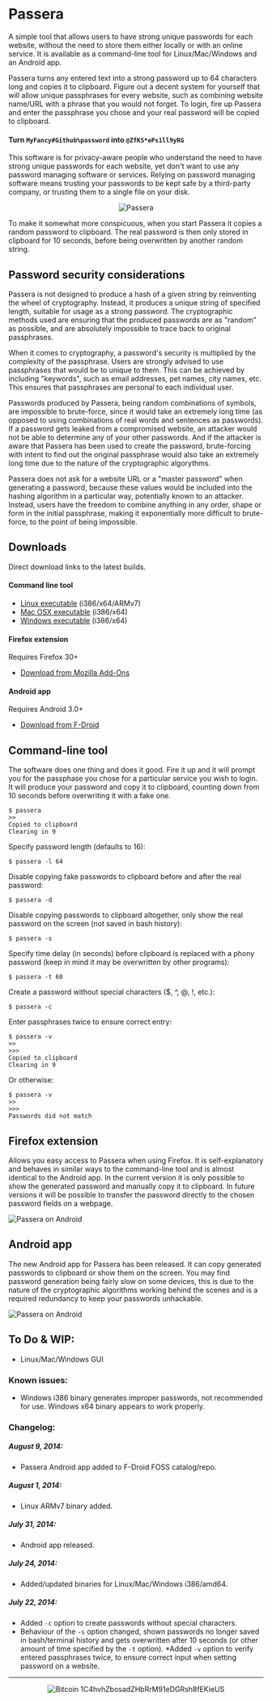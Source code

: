 # Passera

A simple tool that allows users to have strong unique
passwords for each website, without the need to store them either
locally or with an online service. It is available as a command-line tool for Linux/Mac/Windows and an Android app.

Passera turns any entered text into a strong password up to 64
characters long and copies it to clipboard. Figure out a decent system
for yourself that will allow unique passphrases for every website, such
as combining website name/URL with a phrase that you would not forget.
To login, fire up Passera and enter the passphrase you chose and your
real password will be copied to clipboard.

#### Turn `MyFancy#Github%password` into `@ZfKS*ePs1ll9yRG`

This software is for privacy-aware people who understand the need to
have strong unique passwords for each website, yet don't want to use
any password managing software or services. Relying on password managing software means trusting your passwords to be kept safe by a third-party
company, or trusting them to a single file on your disk.

<p align="center">
  <img alt="Passera" title="Passera for Linux/Mac/Windows/Android" src="http://mw.gg/i/passera_full_logo.png" />
</p>

To make it somewhat more conspicuous, when you start Passera it copies
a random password to clipboard. The real password is then only stored
in clipboard for 10 seconds, before being overwritten by another
random string.

## Password security considerations

Passera is not designed to produce a hash of a given string by reinventing the wheel of cryptography. Instead, it produces a unique string of specified length, suitable for usage as a strong password. The cryptographic methods used are ensuring that the produced passwords are as "random" as possible, and are absolutely impossible to trace back to original passphrases.

When it comes to cryptography, a password's security is multiplied by the complexity of the passphrase. Users are strongly advised to use passphrases that would be to unique to them. This can be achieved by including "keywords", such as email addresses, pet names, city names, etc. This ensures that passphrases are personal to each individual user.

Passwords produced by Passera, being random combinations of symbols, are impossible to brute-force, since it would take an extremely long time (as opposed to using combinations of real words and sentences as passwords). If a password gets leaked from a compromised website, an attacker would not be able to determine any of your other passwords. And if the attacker is aware that Passera has been used to create the password, brute-forcing with intent to find out the original passphrase would also take an extremely long time due to the nature of the cryptographic algorythms.

Passera does not ask for a website URL or a "master password" when generating a password, because these values would be included into the hashing algorithm in a particular way, potentially known to an attacker. Instead, users have the freedom to combine anything in any order, shape or form in the initial passphrase, making it exponentially more difficult to brute-force, to the point of being impossible.

## Downloads
Direct download links to the latest builds.

#### Command line tool

* [Linux executable](http://mw.gg/d/passera-linux.tar.gz "Passera for Linux") (i386/x64/ARMv7)
* [Mac OSX executable](http://mw.gg/d/passera-osx.tar.gz "Passera for Mac OSX") (i386/x64)
* [Windows executable](http://mw.gg/d/passera-windows.zip "Passera for Microsoft Windows") (i386/x64)

#### Firefox extension

Requires Firefox 30+

* [Download from Mozilla Add-Ons](https://addons.mozilla.org/en-US/firefox/addon/passera/)

#### Android app

Requires Android 3.0+

* [Download from F-Droid](https://f-droid.org/repository/browse/?fdid=gg.mw.passera "Passera for Android on F-Droid")

## Command-line tool
The software does one thing and does it good. Fire it up and it will
prompt you for the passphase you chose for a particular service you
wish to login. It will produce your password and copy it to clipboard,
counting down from 10 seconds before overwriting it with a fake one.
```
$ passera
>> 
Copied to clipboard
Clearing in 9
```

Specify password length (defaults to 16):

```
$ passera -l 64
```

Disable copying fake passwords to clipboard before and after the real password:

```
$ passera -d 
```

Disable copying passwords to clipboard altogether, only show the real password on the screen (not saved in bash history):

```
$ passera -s
```

Specify time delay (in seconds) before clipboard is replaced with a phony password (keep in mind it may be overwritten by other programs): 
```
$ passera -t 60
```

Create a password without special characters ($, ^, @, !, etc.):
```
$ passera -c
```

Enter passphrases twice to ensure correct entry:
```
$ passera -v
>> 
>>> 
Copied to clipboard
Clearing in 9
```
Or otherwise:
```
$ passera -v
>> 
>>> 
Passwords did not match
```

## Firefox extension

Allows you easy access to Passera when using Firefox. It is self-explanatory and behaves in similar ways to the command-line tool and is almost identical to the Android app. In the current version it is only possible to show the generated password and manually copy it to clipboard. In future versions it will be possible to transfer the password directly to the chosen password fields on a webpage.

![Passera on Android](http://mw.gg/i/passera_firefox_24aug14.png)

## Android app
The new Android app for Passera has been released. It can copy generated passwords to clipboard or show them on the screen. You may find password generation being fairly slow on some devices, this is due to the nature of the cryptographic algorithms working behind the scenes and is a required redundancy to keep your passwords unhackable.

![Passera on Android](http://mw.gg/i/passera_android_2aug14.png)

## To Do & WIP:
* Linux/Mac/Windows GUI

### Known issues:
* Windows i386 binary generates improper passwords, not recommended for use. Windows x64 binary appears to work properly.

### Changelog:

##### August 9, 2014:
* Passera Android app added to F-Droid FOSS catalog/repo.

##### August 1, 2014:
* Linux ARMv7 binary added.

##### July 31, 2014:
* Android app released.

##### July 24, 2014:
* Added/updated binaries for Linux/Mac/Windows i386/amd64.

##### July 22, 2014:
* Added `-c` option to create passwords without special characters.
* Behaviour of the `-s` option changed, shown passwords no longer saved in bash/terminal history and gets overwritten after 10 seconds (or other amount of time specified by the `-t` option).
*Added `-v` option to verify entered passphrases twice, to ensure correct input when setting password on a website.

-----
<p align="center">
<img alt="Bitcoin" title="Donate with Bitcoin" src="http://mw.gg/i/bitcoin.png" /> 1C4hvhZbosadZHbRrM91eDGRsh8fEKieUS</p>
